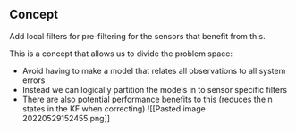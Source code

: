 ## Concept 
Add local filters for pre-filtering for the sensors that benefit from this.

This is a concept that allows us to divide the problem space:
* Avoid having to make a model that relates all observations to all system errors
* Instead we can logically partition the models in to sensor specific filters
* There are also potential performance benefits to this (reduces the n states in the KF when correcting)
![[Pasted image 20220529152455.png]]


